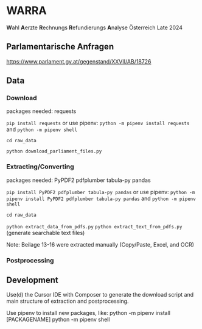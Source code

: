 # WARRA
**W**ahl **A**erzte **R**echnungs **R**efundierungs **A**nalyse Österreich
Late 2024

## Parlamentarische Anfragen
https://www.parlament.gv.at/gegenstand/XXVII/AB/18726



## Data
### Download
packages needed: requests

`pip install requests`
or use pipenv: `python -m pipenv install requests` and `python -m pipenv shell`

`cd raw_data`

`python download_parliament_files.py`

### Extracting/Converting
packages needed: PyPDF2 pdfplumber tabula-py pandas

`pip install PyPDF2 pdfplumber tabula-py pandas`
or use pipenv:  `python -m pipenv install PyPDF2 pdfplumber tabula-py pandas` and `python -m pipenv shell`

`cd raw_data`

`python extract_data_from_pdfs.py`
`python extract_text_from_pdfs.py` (generate searchable text files)

Note: Beilage 13-16 were extracted manually (Copy/Paste, Excel, and OCR)

### Postprocessing


## Development
Use(d) the Cursor IDE with Composer to generate the download script and main structure of extraction and postprocessing.

Use pipenv to install new packages, like:
python -m pipenv install [PACKAGENAME]
python -m pipenv shell
